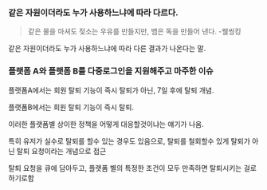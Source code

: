 ### 같은 자원이더라도 누가 사용하느냐에 따라 다르다. 

> 같은 물을 마셔도 젖소는 우유를 만들지만, 뱀은 독을 만들어 낸다. -웰씽킹

같은 자원이더라도 누가 사용하느냐에 따라 다른 결과가 나온다는 말.

### 플랫폼 A와 플랫폼 B를 다중로그인을 지원해주고 마주한 이슈

플랫폼A에서는 회원 탈퇴 기능이 즉시 탈퇴가 아닌, 7일 후에 탈퇴 개념.

플랫폼B에서는 회원 탈퇴 기능이 즉시 탈퇴.

이러한 플랫폼별 상이한 정책을 어떻게 대응할것이냐는 얘기가 나옴.

특히 유저가 실수로 탈퇴를 할수 있는 경우도 있음으로, 탈퇴를 철회할수 있게 탈퇴가 아닌 탈퇴 요청이라는 개념으로 접근

탈퇴 요청을 큐에 담아두고, 플랫폼 별의 특정한 조건이 모두 만족하면 탈퇴시키는 걸로 하기로함


  
